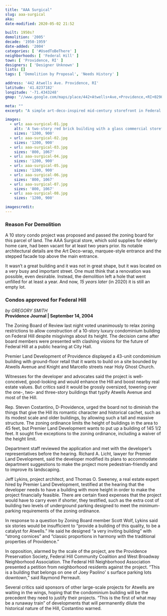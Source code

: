 ```yaml
---
title: "AAA Surgical"
slug: aaa-surgical
aka: 
date-modified: 2020-05-02 21:52

built: 1950s?
demolition: '2005'
decade: '1950-1959'
date-added: '2004'
categories: [ '#UsedToBeThere' ]
neighborhoods: [ 'Federal Hill' ]
town: [ 'Providence, RI' ]
designers: [ 'Designer Unknown' ]
lists: []
tags: [ 'Demolition by Proposal', 'Needs History' ]

address: '442 Atwells Ave. Providence, RI'
latitude: '41.8237182'
longitude: '-71.4343248'
gmap: "//www.google.com/maps/place/442+Atwells+Ave,+Providence,+RI+02909/@41.8237182,-71.4343248,17z/data=!3m1!4b1!4m5!3m4!1s0x89e445a03a86d871:0x56fbedf2a4a57ece!8m2!3d41.8237182!4d-71.4321361"

meta: ""
excerpt: "A simple art-deco-inspired mid-century storefront in Federal Hill demolished for the promise of a new hotel."

images:
  - url: aaa-surgical-01.jpg
    alt: 'A two-story red brick building with a glass commercial storefront on the first floor. Floor plan seems basically square with an offset first floor entrance on the right side. The second story windows have been filled with glass block and a few windows in these photos are boarded up.'
    sizes: '1200, 900'
  - url: aaa-surgical-02.jpg
    sizes: '1200, 900'
  - url: aaa-surgical-03.jpg
    sizes: '800, 1067'
  - url: aaa-surgical-04.jpg
    sizes: '1200, 900'
  - url: aaa-surgical-05.jpg
    sizes: '1200, 900'
  - url: aaa-surgical-06.jpg
    sizes: '800, 1067'
  - url: aaa-surgical-07.jpg
    sizes: '800, 1067'
  - url: aaa-surgical-08.jpg
    sizes: '1200, 900'

imagescredit:
---
```


### Reason For Demolition

A 10 story condo project was proposed and passed the zoning board for this parcel of land. The AAA Surgical store, which sold supplies for elderly home care, had been vacant for at least two years prior. Its notable architectural details are the Art Deco-wrap, marquee-style entrance and the stepped facade top above the main entrance.

It wasn’t a great building and it was not in great shape, but it was located on a very busy and important street. One must think that a renovation was possible, even desirable. Instead, the demolition left a hole that went unfilled for at least a year. And now, _15 years later_ (in 2020) it is still an empty lot.


### Condos approved for Federal Hill

_by GREGORY SMITH_  
**Providence Journal | September 14, 2004**

The Zoning Board of Review last night voted unanimously to relax zoning restrictions to allow construction of a 10-story luxury condominium building on Federal Hill despite misgivings about its height. The decision came after board members were presented with clashing visions for the future of Federal Hill at a public hearing at City Hall.

Premier Land Development of Providence displayed a 43-unit condominium building with ground-floor retail that it wants to build on a site bounded by Atwells Avenue and Knight and Marcello streets near Holy Ghost Church.

Witnesses for the developer and advocates said the project is well-conceived, good-looking and would enhance the Hill and boost nearby real estate values. But critics said it would be grossly oversized, towering over the one-, two- and three-story buildings that typify Atwells Avenue and most of the Hill.

Rep. Steven Costantino, D-Providence, urged the board not to diminish the things that give the Hill its romantic character and historical cachet, such as its modest scale and older buildings, by allowing such a tall and massive structure. The zoning ordinance limits the height of buildings in the area to 45 feet, but Premier Land Development wants to put up a building of 145 1/2 feet. It sought five exceptions to the zoning ordinance, including a waiver of the height limit.

Department staff reviewed the application and met with the developer’s representatives before the hearing. Richard A. Licht, lawyer for Premier Land Development, said the developer modified its plans to accommodate department suggestions to make the project more pedestrian-friendly and to improve its landscaping.

Jeff Lykins, project architect, and Thomas O. Sweeney, a real estate expert hired by Premier Land Development, testified at the hearing that the developer needs to have a building with more height in order to make the project financially feasible. There are certain fixed expenses that the project would have to carry even if shorter, they testified, such as the extra cost of building two levels of underground parking designed to meet the minimum-parking requirements of the zoning ordinance.

In response to a question by Zoning Board member Scott Wolf, Lykins said six stories would be insufficient to “provide a building of this quality, to be a catalyst for Atwells.” He said he designed “a very inviting building” with “strong cornices” and “classic proportions in harmony with the traditional properties of Providence.”

In opposition, alarmed by the scale of the project, are the Providence Preservation Society, Federal Hill Community Coalition and West Broadway Neighborhood Association. The Federal Hill Neighborhood Association presented a petition from neighborhood residents against the project. “This is a building that belongs on one of Joey Paolino’ s surface parking lots downtown,” said Raymond Perreault.

Several critics said sponsors of other large-scale projects for Atwells are waiting in the wings, hoping that the condominium building will be the precedent they need to justify their projects. “This is the first of what may be a runaway train” of developments that will permanently dilute the historical nature of the Hill, Costantino warned.
